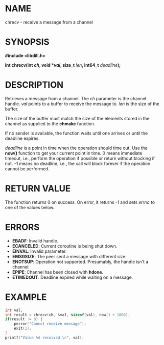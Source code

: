 # NAME

chrecv - receive a message from a channel

# SYNOPSIS


**#include &lt;libdill.h>**

**int chrecv(int **_ch_**, void **\*_val_**, size_t** _len_**, int64_t** _deadline_**);**

# DESCRIPTION

Retrieves a message from a channel. The _ch_ parameter is the channel handle. _val_ points to a buffer to receive the message to. _len_ is the size of the buffer.

The size of the buffer must match the size of the elements stored in the channel as supplied to the **chmake** function.

If no sender is available, the function waits until one arrives or until the deadline expires.

_deadline_ is a point in time when the operation should time out. Use the **now()** function to get your current point in time. 0 means immediate timeout, i.e., perform the operation if possible or return without blocking if not. -1 means no deadline, i.e., the call will block forever if the operation cannot be performed.

# RETURN VALUE

The function returns 0 on success. On error, it returns -1 and sets _errno_ to one of the values below.

# ERRORS

* **EBADF**: Invalid handle.
* **ECANCELED**: Current coroutine is being shut down.
* **EINVAL**: Invalid parameter.
* **EMSGSIZE**: The peer sent a message with different size.
* **ENOTSUP**: Operation not supported. Presumably, the handle isn't a channel.
* **EPIPE**: Channel has been closed with **hdone**.
* **ETIMEDOUT**: Deadline expired while waiting on a message.

# EXAMPLE

```c
int val;
int result = chrecv(ch, &val, sizeof(val), now() + 1000);
if(result != 0) {
    perror("Cannot receive message");
    exit(1);
}
printf("Value %d received.\n", val);
```

